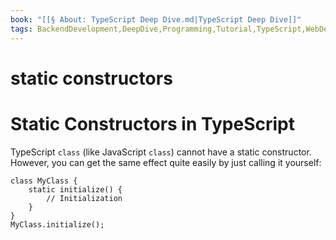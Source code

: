 ```yaml
---
book: "[[§ About꞉ TypeScript Deep Dive.md|TypeScript Deep Dive]]"
tags: BackendDevelopment,DeepDive,Programming,Tutorial,TypeScript,WebDevelopment
---
```


# static constructors

# Static Constructors in TypeScript

TypeScript `class` (like JavaScript `class`) cannot have a static constructor. However, you can get the same effect quite easily by just calling it yourself:

```
class MyClass {
    static initialize() {
        // Initialization
    }
}
MyClass.initialize();
```